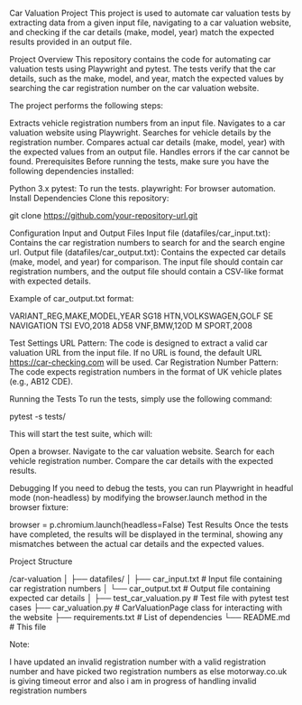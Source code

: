 
Car Valuation Project
This project is used to automate car valuation tests by extracting data from a given input file, navigating to a car valuation website, and checking if the car details (make, model, year) match the expected results provided in an output file.

Project Overview
This repository contains the code for automating car valuation tests using Playwright and pytest. The tests verify that the car details, such as the make, model, and year, match the expected values by searching the car registration number on the car valuation website.

The project performs the following steps:

Extracts vehicle registration numbers from an input file.
Navigates to a car valuation website using Playwright.
Searches for vehicle details by the registration number.
Compares actual car details (make, model, year) with the expected values from an output file.
Handles errors if the car cannot be found.
Prerequisites
Before running the tests, make sure you have the following dependencies installed:

Python 3.x
pytest: To run the tests.
playwright: For browser automation.
Install Dependencies
Clone this repository:

git clone https://github.com/your-repository-url.git

Configuration
Input and Output Files
Input file (datafiles/car_input.txt): Contains the car registration numbers to search for and the search engine url.
Output file (datafiles/car_output.txt): Contains the expected car details (make, model, and year) for comparison.
The input file should contain car registration numbers, and the output file should contain a CSV-like format with expected details.

Example of car_output.txt format:

VARIANT_REG,MAKE,MODEL,YEAR
SG18 HTN,VOLKSWAGEN,GOLF SE NAVIGATION TSI EVO,2018
AD58 VNF,BMW,120D M SPORT,2008

Test Settings
URL Pattern: The code is designed to extract a valid car valuation URL from the input file. If no URL is found, the default URL https://car-checking.com will be used.
Car Registration Number Pattern: The code expects registration numbers in the format of UK vehicle plates (e.g., AB12 CDE).

Running the Tests
To run the tests, simply use the following command:

pytest -s tests/

This will start the test suite, which will:

Open a browser.
Navigate to the car valuation website.
Search for each vehicle registration number.
Compare the car details with the expected results.

Debugging
If you need to debug the tests, you can run Playwright in headful mode (non-headless) by modifying the browser.launch method in the browser fixture:

browser = p.chromium.launch(headless=False)
Test Results
Once the tests have completed, the results will be displayed in the terminal, showing any mismatches between the actual car details and the expected values.

Project Structure

/car-valuation
│
├── datafiles/
│   ├── car_input.txt      # Input file containing car registration numbers
│   └── car_output.txt     # Output file containing expected car details
│
├── test_car_valuation.py  # Test file with pytest test cases
├── car_valuation.py       # CarValuationPage class for interacting with the website
├── requirements.txt       # List of dependencies
└── README.md              # This file

Note:

I have updated an invalid registration number with a valid registration number and have picked two registration numbers as else motorway.co.uk is giving timeout error and also i am in progress of handling invalid registration numbers
